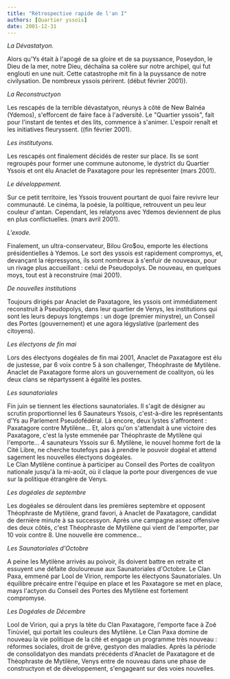 ```yaml
---
title: "Rétrospective rapide de l'an I"
authors: [Quartier yssois]
date: 2001-12-31
---
```


*La Dévastatyon.*

Alors qu'Ys était à l'apogé de sa gloire et de sa puyssance, Poseydon, le Dieu de la mer, notre Dieu, déchaîna sa colère sur notre archipel, qui fut englouti en une nuit. Cette catastrophe mit fin à la puyssance de notre civilysation. De nombreux yssois périrent. (début février 2001)).

*La Reconstructyon*

Les rescapés de la terrible dévastatyon, réunys à côté de New Balnéa (Ydemos), s'efforcent de faire face à l'adversité. Le "Quartier yssois", fait pour l'instant de tentes et des lits, commence à s'animer. L'espoir renaît et les initiatives fleuryssent. ((fin février 2001).

*Les institutyons.*

Les rescapés ont finalement décidés de rester sur place. Ils se sont regroupés pour former une commune autonome, le dystrict du Quartier Yssois et ont élu Anaclet de Paxatagore pour les représenter (mars 2001).

*Le développement.*

Sur ce petit territoire, les Yssois trouvent pourtant de quoi faire revivre leur communauté. Le cinéma, la poésie, la politique, retrouvent un peu leur couleur d'antan. Cependant, les relatyons avec Ydemos deviennent de plus en plus conflictuelles. (mars avril 2001).

*L'exode.*

Finalement, un ultra-conservateur, Bilou Gro$ou, emporte les élections présidentielles à Ydemos. Le sort des yssois est rapidement compromys, et, devançant la répressyons, ils sont nombreux à s'enfuir de nouveaux, pour un rivage plus accueillant : celui de Pseudopolys. De nouveau, en quelques moys, tout est à reconstruire (mai 2001).

*De nouvelles institutions*

Toujours dirigés par Anaclet de Paxatagore, les yssois ont immédiatement reconstruit à Pseudopolys, dans leur quartier de Venys, les institutions qui sont les leurs depuys longtemps : un doge (premier minystre), un Conseil des Portes (gouvernement) et une agora légyslative (parlement des citoyens).

*Les électyons de fin mai*

Lors des électyons dogéales de fin mai 2001, Anaclet de Paxatagore est élu de justesse, par 6 voix contre 5 à son challenger, Théophraste de Mytilène.
Anaclet de Paxatagore forme alors un gouvernement de coalityon, où les deux clans se répartyssent à égalité les postes.

*Les saunatoriales*

Fin juin se tiennent les élections saunatoriales. Il s'agit de désigner au scrutin proportionnel les 6 Saunateurs Yssois, c'est-à-dire les représentants d'Ys au Parlement Pseudofédéral. Là encore, deux lystes s'affrontent : Paxatagore contre Mytilène... Et, alors qu'on s'attendait à une victoire des Paxatagore, c'est la lyste emmenée par Théophraste de Mytilène qui l'emporte... 4 saunateurs Yssois sur 6. Mytilène, le nouvel homme fort de la Cité Libre, ne cherche toutefoys pas à prendre le pouvoir dogéal et attend sagement les nouvelles électyons dogéales.  
Le Clan Mytilène continue à participer au Conseil des Portes de coalityon nationale jusqu'à la mi-août, où il claque la porte pour divergences de vue sur la politique étrangère de Venys.

*Les dogéales de septembre*

Les dogéales se déroulent dans les premières septembre et opposent Théophraste de Mytilène, grand favori, à Anaclet de Paxatagore, candidat de dernière minute à sa successyon. Après une campagne assez offensive des deux côtés, c'est Théophraste de Mytilène qui vient de l'emporter, par 10 voix contre 8. Une nouvelle ère commence...

*Les Saunatoriales d'Octobre*

A peine les Mytilène arrivés au poivoir, ils doivent battre en retraite et essuyent une défaite douloureuse aux Saunatoriales d'Octobre. Le Clan Paxa, emmené par Lool de Virion, remporte les électyons Saunatoriales. Un équilibre précaire entre l'équipe en place et les Paxatagore se met en place, mays l'actyon du Conseil des Portes des Mytilène est fortement compromyse.

*Les Dogéales de Décembre*

Lool de Virion, qui a prys la tête du Clan Paxatagore, l'emporte face à Zoé Tinùviel, qui portait les couleurs des Mytilène. Le Clan Paxa domine de nouveau la vie politique de la cité et engage un programme très nouveau : réformes sociales, droit de grêve, gestyon des maladies. Après la période de consolidatyon des mandats précédents d'Anaclet de Paxatagore et de Théophraste de Mytilène, Venys entre de nouveau dans une phase de constructyon et de développement, s'engageant sur des voies nouvelles.